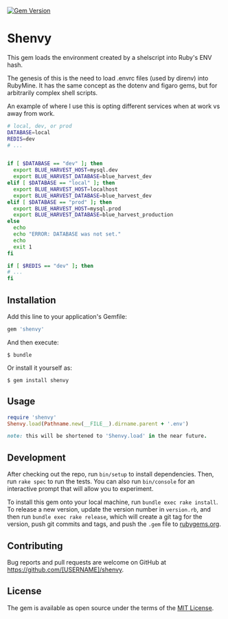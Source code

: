 [![Gem Version](https://badge.fury.io/rb/shenvy.png)](http://badge.fury.io/rb/shenvy)

# Shenvy

This gem loads the environment created by a shelscript into Ruby's ENV hash.

The genesis of this is the need to load .envrc files (used by direnv) into RubyMine.
It has the same concept as the dotenv and figaro gems, but for arbitrarily complex shell scripts.

An example of where I use this is opting different services when at work vs away from work.

```sh
# local, dev, or prod
DATABASE=local
REDIS=dev
# ...


if [ $DATABASE == "dev" ]; then
  export BLUE_HARVEST_HOST=mysql.dev
  export BLUE_HARVEST_DATABASE=blue_harvest_dev
elif [ $DATABASE == "local" ]; then
  export BLUE_HARVEST_HOST=localhost
  export BLUE_HARVEST_DATABASE=blue_harvest_dev
elif [ $DATABASE == "prod" ]; then
  export BLUE_HARVEST_HOST=mysql.prod
  export BLUE_HARVEST_DATABASE=blue_harvest_production
else
  echo
  echo "ERROR: DATABASE was not set."
  echo
  exit 1
fi

if [ $REDIS == "dev" ]; then
# ...
fi
```

## Installation

Add this line to your application's Gemfile:

```ruby
gem 'shenvy'
```

And then execute:

    $ bundle

Or install it yourself as:

    $ gem install shenvy

## Usage

```ruby
require 'shenvy'
Shenvy.load(Pathname.new(__FILE__).dirname.parent + '.env')

note: this will be shortened to 'Shenvy.load' in the near future.
```

## Development

After checking out the repo, run `bin/setup` to install dependencies. Then, run `rake spec` to run the tests. You can also run `bin/console` for an interactive prompt that will allow you to experiment.

To install this gem onto your local machine, run `bundle exec rake install`. To release a new version, update the version number in `version.rb`, and then run `bundle exec rake release`, which will create a git tag for the version, push git commits and tags, and push the `.gem` file to [rubygems.org](https://rubygems.org).

## Contributing

Bug reports and pull requests are welcome on GitHub at https://github.com/[USERNAME]/shenvy.


## License

The gem is available as open source under the terms of the [MIT License](http://opensource.org/licenses/MIT).

